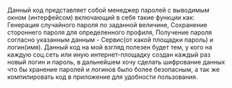 Данный код представляет собой менеджер паролей с выводимым окном (интерфейсом) включающий в себя такие функции как: Генерация случайного пароля по заданной величине, Сохранение стороннего пароля для определенного профиля, 
Получение пароля согласно указанным данным - Сервис(от какой площадки пароль) и логин(имя).
Данный код на мой взгляд полезен будет тем, у кого на каждую соц.сеть или иную интернет-площадку создан каждый раз новый логин и пароль, в дальнейшем хочу сделать шифрование данных что бы хранение паролей и логинов было более безопасным,
а так же компилировать код в приложение для удобности пользования.
